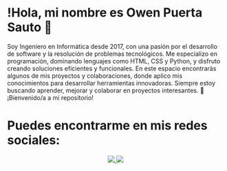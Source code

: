 # !Hola, mi nombre es Owen Puerta Sauto 👋

Soy Ingeniero en Informática desde 2017, con una pasión por el desarrollo de software y la resolución de problemas tecnológicos. Me especializo en programación, dominando lenguajes como HTML, CSS y Python, y disfruto creando soluciones eficientes y funcionales. En este espacio encontrarás algunos de mis proyectos y colaboraciones, donde aplico mis conocimientos para desarrollar herramientas innovadoras. Siempre estoy buscando aprender, mejorar y colaborar en proyectos interesantes. 🚀 ¡Bienvenido/a a mi repositorio!

# Puedes encontrarme en mis redes sociales:

<!-- [![Facebook](https://img.icons8.com/color/48/FFFFFF/facebook-new.png)](https://youtube.com/@mouredev)-->
<!--[![Twitter](https://img.icons8.com/color/48/FFFFFF/twitter--v1.png)](https://youtube.com/@mouredev)-->
<!--[![Youtube](https://img.icons8.com/color/48/FFFFFF/youtube-play.png)](https://youtube.com/@mouredev)-->
<p align="center">
  <a href="https://www.instagram.com/owenpuerta93?utm_source=qr&igsh=MXY0bGQ0cHBpMjd2cA== ">
    <img src="https://img.icons8.com/color/48/FFFFFF/instagram-new--v1.png"/>
  </a>
  <span>
  <a href="https://linkedin.com/in/owen-puerta-sauto-2442221a2">
    <img src="https://img.icons8.com/color/48/FFFFFF/linkedin.png"/>
  </a>
</p>
